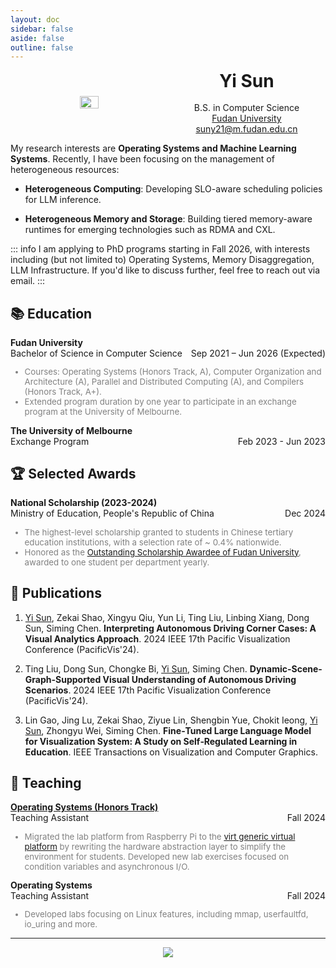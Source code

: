 ```yaml
---
layout: doc
sidebar: false
aside: false
outline: false
---
```


<div style="display: flex; width: 100%; align-items: center;">
  <div style="width: 50%; text-align: center; margin: auto;">
    <img style="width: 35%; display: block; margin-left: auto; margin-right: auto;" src="/avatar.jpg">
  </div>
  <div style="display: flex; align-items: center; justify-content: center; flex-direction: column; width: 50%; text-align: center; ">
    <h1 style="font-weight: bold; margin-top: 0; margin-bottom: 0;">Yi Sun</h1>
    <br>
    <div>B.S. in Computer Science</div>
    <a href="http://www.fudan.edu.cn">Fudan University</a>
    <a href="mailto:suny21@m.fudan.edu.cn">suny21@m.fudan.edu.cn</a>
  </div>
</div>

My research interests are **Operating Systems and Machine Learning Systems**. Recently, I have been focusing on the management of heterogeneous resources:

* **Heterogeneous Computing**: Developing SLO-aware scheduling policies for LLM inference.

* **Heterogeneous Memory and Storage**: Building tiered memory-aware runtimes for emerging technologies such as RDMA and CXL.

::: info
I am applying to PhD programs starting in Fall 2026, with interests including (but not limited to) Operating Systems, Memory Disaggregation, LLM Infrastructure. If you'd like to discuss further, feel free to reach out via email.
:::


## 📚 Education

<div class="education-entry">
        <div class="institution">Fudan University</div>
        <div class="program-date">
            <span>Bachelor of Science in Computer Science</span>
            <span>Sep 2021 – Jun 2026 (Expected)</span>
        </div>
        <div class="details">
            <ul>
                <li>Courses: Operating Systems (Honors Track, A), Computer Organization and Architecture (A), Parallel and Distributed Computing (A), and Compilers (Honors Track, A+).</li>
                <li>Extended program duration by one year to participate in an exchange program at the University of Melbourne.</li>
            </ul>
        </div>
</div>

<div class="education-entry">
  <div class="institution">The University of Melbourne</div>
  <div class="program-date">
    <span>Exchange Program</span>
    <span>Feb 2023 - Jun 2023</span>
  </div>
  <div class="details">
    <ul>
    </ul>
  </div>
</div>

## 🏆 Selected Awards

<div class="education-entry">
        <div class="institution">National Scholarship (2023-2024)</div>
        <div class="program-date">
            <span>Ministry of Education, People's Republic of China</span>
            <span>Dec 2024</span>
        </div>
        <div class="details">
            <ul>
                <li>The highest-level scholarship granted to students in Chinese tertiary education institutions, with a selection rate of ~ 0.4% nationwide.</li>
                <li> Honored as the <a href="https://mp.weixin.qq.com/s/l_htmep4UMeYg_tnOcyhDA">Outstanding Scholarship Awardee of Fudan University</a>, awarded to one student per department yearly.</li>
            </ul>
        </div>
</div>


## 📝 Publications

1. <u>Yi Sun</u>, Zekai Shao, Xingyu Qiu, Yun Li, Ting Liu, Linbing Xiang, Dong Sun, Siming Chen. **Interpreting Autonomous Driving Corner Cases: A Visual Analytics Approach**. 2024 IEEE 17th Pacific Visualization Conference (PacificVis'24).

2. Ting Liu, Dong Sun, Chongke Bi, <u>Yi Sun</u>, Siming Chen. **Dynamic-Scene-Graph-Supported Visual Understanding of Autonomous Driving Scenarios**. 2024 IEEE 17th Pacific Visualization Conference (PacificVis'24).

3. Lin Gao, Jing Lu, Zekai Shao, Ziyue Lin, Shengbin Yue, Chokit Ieong, <u>Yi Sun</u>, Zhongyu Wei, Siming Chen. **Fine‑Tuned Large Language Model for Visualization System: A Study on Self‑Regulated Learning in Education**. IEEE Transactions on Visualization and Computer Graphics.

## 🏫 Teaching

<div class="education-entry">
        <div class="institution"><a href="https://osh.fducslg.com">Operating Systems (Honors Track)</a></div>
        <div class="program-date">
            <span>Teaching Assistant</span>
            <span>Fall 2024</span>
        </div>
        <div class="details">
            <ul>
                <li> Migrated the lab platform from Raspberry Pi to the <a href="https://www.qemu.org/docs/master/system/riscv/virt.html">virt generic virtual platform</a> by rewriting the hardware abstraction layer to simplify the environment for students. Developed new lab exercises focused on condition variables and asynchronous I/O. </li>
            </ul>
        </div>
</div>

<div class="education-entry">
        <div class="institution">Operating Systems</div>
        <div class="program-date">
            <span>Teaching Assistant</span>
            <span>Fall 2024</span>
        </div>
        <div class="details">
            <ul>
                <li> Developed labs focusing on Linux features, including mmap, userfaultfd, io_uring and more. </li>
            </ul>
        </div>
</div>

---

<center><a href='https://clustrmaps.com/site/1c4j9'  title='Visit tracker'><img src='//clustrmaps.com/map_v2.png?cl=ffffff&w=300&t=tt&d=ZquOC4ZbDB5R5cx5IUEn6PlrBWbXw0BBUxV_j_7Fg5w'/></a></center>

<style>
  .card {
    width: 20%; /* Adjusts width to 25% of the view */
    border: 1px solid #ccc;
    box-shadow: 0 2px 5px #ccc;
    border-radius: 10px; /* Adds rounded corners */
    font-family: Arial, sans-serif;
    overflow: hidden; /* Ensures the image corners are also rounded */
  }

  .card img {
    width: 100%;
    height: auto;
    display: block; /* Removes bottom space/gap under the image */
  }

  .card footer {
    background-color: white;
    padding: 10px;
    text-align: center;
    color: black;
    font-size: 14px;
  }

  .institution {
    font-weight: bold;
  }
  .program-date {
    display: flex;
    justify-content: space-between;
  }
  .details {
    color: gray;
    font-size: 0.95em;
  }
</style>

